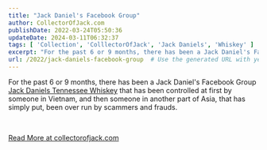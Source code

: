```yaml
---
title: "Jack Daniel's Facebook Group"
author: CollectorOfJack.com
publishDate: 2022-03-24T05:50:36
updateDate: 2024-03-11T06:32:37
tags: [ 'Collection', 'ColllectorOfJack', 'Jack Daniels', 'Whiskey' ]
excerpt: "For the past 6 or 9 months, there has been a Jack Daniel's Facebook Group Jack Daniels Tennessee Whiskey that has been controlled at first by someone in Vietnam, and then someone in another part of Asia, that has simply put, been over run by scammers and frauds.  &nbsp; "
url: /2022/jack-daniels-facebook-group  # Use the generated URL with year
---
```

<p>For the past 6 or 9 months, there has been a Jack Daniel's Facebook Group <a href="https://www.facebook.com/groups/tennesseewhiskey">Jack Daniels Tennessee Whiskey</a> that has been controlled at first by someone in Vietnam, and then someone in another part of Asia, that has simply put, been over run by scammers and frauds.</p>  <p>&nbsp;</p>  <a href="https://collectorofjack.com/JackDanielsFacebookGroup">Read More at collectorofjack.com</a>
